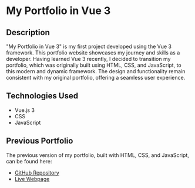 # My Portfolio in Vue 3

## Description
"My Portfolio in Vue 3" is my first project developed using the Vue 3 framework. This portfolio website showcases my journey and skills as a developer. Having learned Vue 3 recently, I decided to transition my portfolio, which was originally built using HTML, CSS, and JavaScript, to this modern and dynamic framework. The design and functionality remain consistent with my original portfolio, offering a seamless user experience.

## Technologies Used
- Vue.js 3
- CSS
- JavaScript

## Previous Portfolio
The previous version of my portfolio, built with HTML, CSS, and JavaScript, can be found here:
- [GitHub Repository](https://github.com/AntQua/MyPortfolio)
- [Live Webpage](https://antqua.github.io/MyPortfolio/)





